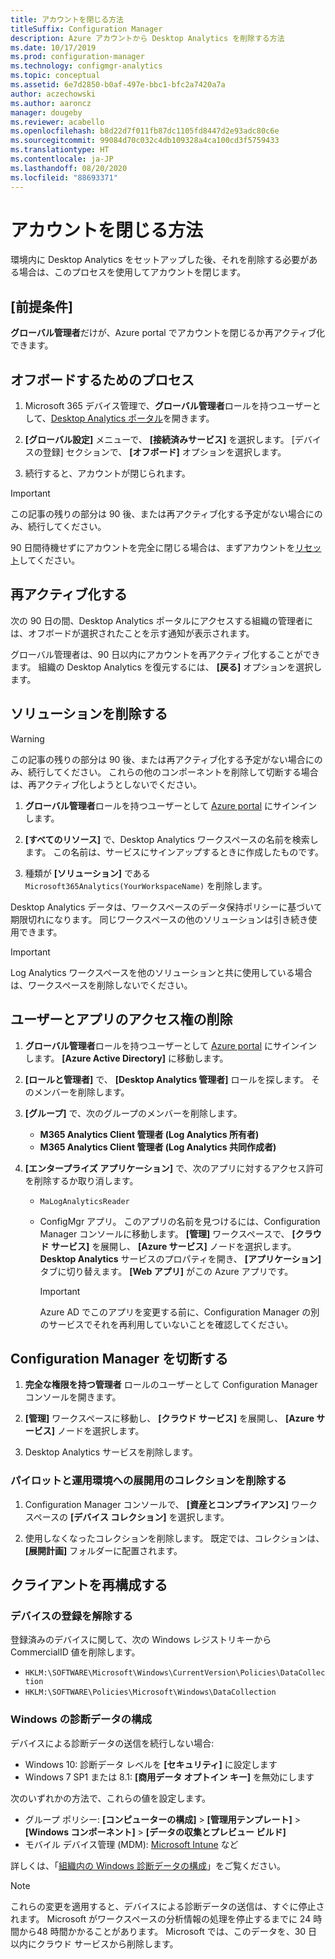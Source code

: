 ```yaml
---
title: アカウントを閉じる方法
titleSuffix: Configuration Manager
description: Azure アカウントから Desktop Analytics を削除する方法
ms.date: 10/17/2019
ms.prod: configuration-manager
ms.technology: configmgr-analytics
ms.topic: conceptual
ms.assetid: 6e7d2850-b0af-497e-bbc1-bfc2a7420a7a
author: aczechowski
ms.author: aaroncz
manager: dougeby
ms.reviewer: acabello
ms.openlocfilehash: b8d22d7f011fb87dc1105fd8447d2e93adc80c6e
ms.sourcegitcommit: 99084d70c032c4db109328a4ca100cd3f5759433
ms.translationtype: HT
ms.contentlocale: ja-JP
ms.lasthandoff: 08/20/2020
ms.locfileid: "88693371"
---
```

# <a name="how-to-close-your-account"></a>アカウントを閉じる方法

環境内に Desktop Analytics をセットアップした後、それを削除する必要がある場合は、このプロセスを使用してアカウントを閉じます。

## <a name="prerequisites"></a>[前提条件]

**グローバル管理者**だけが、Azure portal でアカウントを閉じるか再アクティブ化できます。

## <a name="process-to-offboard"></a>オフボードするためのプロセス

1. Microsoft 365 デバイス管理で、**グローバル管理者**ロールを持つユーザーとして、[Desktop Analytics ポータル](https://aka.ms/desktopanalytics)を開きます。

1. **[グローバル設定]** メニューで、 **[接続済みサービス]** を選択します。 [デバイスの登録] セクションで、 **[オフボード]** オプションを選択します。

1. 続行すると、アカウントが閉じられます。

> [!Important]
> この記事の残りの部分は 90 後、または再アクティブ化する予定がない場合にのみ、続行してください。
>
> 90 日間待機せずにアカウントを完全に閉じる場合は、まずアカウントを[リセット](account-reset.md)してください。

## <a name="reactivate"></a>再アクティブ化する

次の 90 日の間、Desktop Analytics ポータルにアクセスする組織の管理者には、オフボードが選択されたことを示す通知が表示されます。

グローバル管理者は、90 日以内にアカウントを再アクティブ化することができます。 組織の Desktop Analytics を復元するには、 **[戻る]** オプションを選択します。

## <a name="delete-the-solution"></a>ソリューションを削除する

> [!Warning]
> この記事の残りの部分は 90 後、または再アクティブ化する予定がない場合にのみ、続行してください。 これらの他のコンポーネントを削除して切断する場合は、再アクティブ化しようとしないでください。

1. **グローバル管理者**ロールを持つユーザーとして [Azure portal](https://portal.azure.com) にサインインします。

1. **[すべてのリソース]** で、Desktop Analytics ワークスペースの名前を検索します。 この名前は、サービスにサインアップするときに作成したものです。

1. 種類が **[ソリューション]** である `Microsoft365Analytics(YourWorkspaceName)` を削除します。

Desktop Analytics データは、ワークスペースのデータ保持ポリシーに基づいて期限切れになります。 同じワークスペースの他のソリューションは引き続き使用できます。

> [!Important]  
> Log Analytics ワークスペースを他のソリューションと共に使用している場合は、ワークスペースを削除しないでください。

## <a name="remove-user-and-app-access"></a>ユーザーとアプリのアクセス権の削除

1. **グローバル管理者**ロールを持つユーザーとして [Azure portal](https://portal.azure.com) にサインインします。 **[Azure Active Directory]** に移動します。

1. **[ロールと管理者]** で、 **[Desktop Analytics 管理者]** ロールを探します。 そのメンバーを削除します。

1. **[グループ]** で、次のグループのメンバーを削除します。

    - **M365 Analytics Client 管理者 (Log Analytics 所有者)**
    - **M365 Analytics Client 管理者 (Log Analytics 共同作成者)**

1. **[エンタープライズ アプリケーション]** で、次のアプリに対するアクセス許可を削除するか取り消します。

    - `MaLogAnalyticsReader`

    - ConfigMgr アプリ。 このアプリの名前を見つけるには、Configuration Manager コンソールに移動します。 **[管理]** ワークスペースで、 **[クラウド サービス]** を展開し、 **[Azure サービス]** ノードを選択します。 **Desktop Analytics** サービスのプロパティを開き、 **[アプリケーション]** タブに切り替えます。 **[Web アプリ]** がこの Azure アプリです。

        > [!Important]  
        > Azure AD でこのアプリを変更する前に、Configuration Manager の別のサービスでそれを再利用していないことを確認してください。

## <a name="disconnect-configuration-manager"></a>Configuration Manager を切断する

1. **完全な権限を持つ管理者** ロールのユーザーとして Configuration Manager コンソールを開きます。

1. **[管理]** ワークスペースに移動し、 **[クラウド サービス]** を展開し、 **[Azure サービス]** ノードを選択します。

1. Desktop Analytics サービスを削除します。

### <a name="delete-collections-for-the-pilot-and-production-deployments"></a>パイロットと運用環境への展開用のコレクションを削除する

1. Configuration Manager コンソールで、 **[資産とコンプライアンス]** ワークスペースの **[デバイス コレクション]** を選択します。

1. 使用しなくなったコレクションを削除します。 既定では、コレクションは、 **[展開計画]** フォルダーに配置されます。  

## <a name="reconfigure-clients"></a>クライアントを再構成する

### <a name="unenroll-devices"></a>デバイスの登録を解除する

登録済みのデバイスに関して、次の Windows レジストリキーから CommercialID 値を削除します。

- `HKLM:\SOFTWARE\Microsoft\Windows\CurrentVersion\Policies\DataCollection`
- `HKLM:\SOFTWARE\Policies\Microsoft\Windows\DataCollection`

### <a name="windows-diagnostic-data-configuration"></a>Windows の診断データの構成

デバイスによる診断データの送信を続行しない場合:

- Windows 10: 診断データ レベルを **[セキュリティ]** に設定します
- Windows 7 SP1 または 8.1: **[商用データ オプトイン キー]** を無効にします

次のいずれかの方法で、これらの値を設定します。

- グループ ポリシー: **[コンピューターの構成]**  >  **[管理用テンプレート]**  >  **[Windows コンポーネント]**  >  **[データの収集とプレビュー ビルド]**
- モバイル デバイス管理 (MDM): [Microsoft Intune](/intune/device-restrictions-windows-10#reporting-and-telemetry) など

詳しくは、「[組織内の Windows 診断データの構成](/windows/privacy/configure-windows-diagnostic-data-in-your-organization)」をご覧ください。

> [!NOTE]  
> これらの変更を適用すると、デバイスによる診断データの送信は、すぐに停止されます。 Microsoft がワークスペースの分析情報の処理を停止するまでに 24 時間から48 時間かかることがあります。 Microsoft では、このデータを、30 日以内にクラウド サービスから削除します。